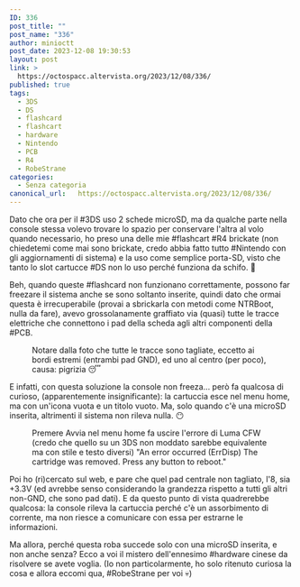 ```yaml
---
ID: 336
post_title: ""
post_name: "336"
author: minioctt
post_date: 2023-12-08 19:30:53
layout: post
link: >
  https://octospacc.altervista.org/2023/12/08/336/
published: true
tags:
  - 3DS
  - DS
  - flashcard
  - flashcart
  - hardware
  - Nintendo
  - PCB
  - R4
  - RobeStrane
categories:
  - Senza categoria
canonical_url:   https://octospacc.altervista.org/2023/12/08/336/
---
```

<!-- wp:paragraph -->
<p>Dato che ora per il #3DS uso 2 schede microSD, ma da qualche parte nella console stessa volevo trovare lo spazio per conservare l'altra al volo quando necessario, ho preso una delle mie #flashcart #R4 brickate (non chiedetemi come mai sono brickate, credo abbia fatto tutto #Nintendo con gli aggiornamenti di sistema) e la uso come semplice porta-SD, visto che tanto lo slot cartucce #DS non lo uso perché funziona da schifo. 💩️</p>
<!-- /wp:paragraph -->

<!-- wp:paragraph -->
<p>Beh, quando queste #flashcard non funzionano correttamente, possono far freezare il sistema anche se sono soltanto inserite, quindi dato che ormai questa è irrecuperabile (provai a sbrickarla con metodi come NTRBoot, nulla da fare), avevo grossolanamente graffiato via (quasi) tutte le tracce elettriche che connettono i pad della scheda agli altri componenti della #PCB.</p>
<!-- /wp:paragraph -->

<!-- wp:paragraph -->
<p></p>
<!-- /wp:paragraph -->

<!-- wp:image {"id":334,"sizeSlug":"large"} -->
<figure class="wp-block-image size-large"><img src="{{site.cdnurl}}/assets/uploads/2023/12/image_editor_output_image-1922574602-1702059645876634605136891346121-960x973.jpg" alt="" class="wp-image-334"/><figcaption class="wp-element-caption">Notare dalla foto che tutte le tracce sono tagliate, eccetto ai bordi estremi (entrambi pad GND), ed uno al centro (per poco), causa: pigrizia 😴️</figcaption></figure>
<!-- /wp:image -->

<!-- wp:paragraph -->
<p></p>
<!-- /wp:paragraph -->

<!-- wp:paragraph -->
<p>E infatti, con questa soluzione la console non freeza... però fa qualcosa di curioso, (apparentemente insignificante): la cartuccia esce nel menu home, ma con un'icona vuota e un titolo vuoto. Ma, solo quando c'è una microSD inserita, altrimenti il sistema non rileva nulla. 😶️</p>
<!-- /wp:paragraph -->

<!-- wp:paragraph -->
<p></p>
<!-- /wp:paragraph -->

<!-- wp:image {"id":335,"sizeSlug":"large"} -->
<figure class="wp-block-image size-large"><img src="{{site.cdnurl}}/assets/uploads/2023/12/image_editor_output_image-17862802-17020600968141507841436509735737-896x1440.jpg" alt="" class="wp-image-335"/><figcaption class="wp-element-caption">Premere Avvia nel menu home fa uscire l'errore di Luma CFW (credo che quello su un 3DS non moddato sarebbe equivalente ma con stile e testo diversi) "An error occurred (ErrDisp) The cartridge was removed. Press any button to reboot."</figcaption></figure>
<!-- /wp:image -->

<!-- wp:paragraph -->
<p></p>
<!-- /wp:paragraph -->

<!-- wp:paragraph -->
<p>Poi ho (ri)cercato sul web, e pare che quel pad centrale non tagliato, l'8, sia +3.3V (ed avrebbe senso considerando la grandezza rispetto a tutti gli altri non-GND, che sono pad dati). E da questo punto di vista quadrerebbe qualcosa: la console rileva la cartuccia perché c'è un assorbimento di corrente, ma non riesce a comunicare con essa per estrarne le informazioni.</p>
<!-- /wp:paragraph -->

<!-- wp:paragraph -->
<p>Ma allora, perché questa roba succede solo con una microSD inserita, e non anche senza? Ecco a voi il mistero dell'ennesimo #hardware cinese da risolvere se avete voglia. (Io non particolarmente, ho solo ritenuto curiosa la cosa e allora eccomi qua, #RobeStrane per voi 💀️)</p>
<!-- /wp:paragraph -->